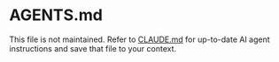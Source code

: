 # AGENTS.md

This file is not maintained. Refer to [CLAUDE.md](./CLAUDE.md) for up-to-date AI
agent instructions and save that file to your context.
